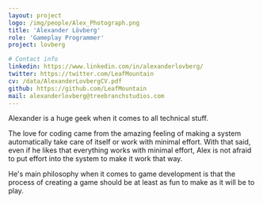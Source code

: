 ```yaml
---
layout: project
logo: /img/people/Alex_Photograph.png
title: 'Alexander Lövberg'
role: 'Gameplay Programmer'
project: lovberg

# Contact info
linkedin: https://www.linkedin.com/in/alexanderlovberg/
twitter: https://twitter.com/LeafMountain
cv: /data/AlexanderLovbergCV.pdf
github: https://github.com/LeafMountain
mail: alexanderlovberg@treebranchstudios.com
---
```


Alexander is a huge geek when it comes to all technical stuff. 

The love for coding came from the amazing feeling of making a system automatically take care of itself or work with minimal effort. With that said, even if he likes that everything works with minimal effort, Alex is not afraid to put effort into the system to make it work that way.

He's main philosophy when it comes to game development is that the process of creating a game should be at least as fun to make as it will be to play.


